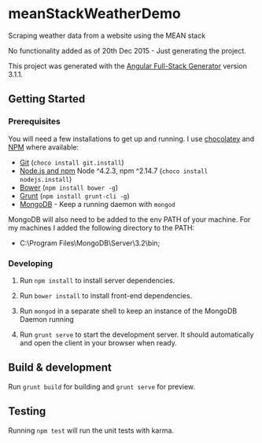 # meanStackWeatherDemo
Scraping weather data from a website using the MEAN stack

No functionality added as of 20th Dec 2015 - Just generating the project.

This project was generated with the [Angular Full-Stack Generator](https://github.com/DaftMonk/generator-angular-fullstack) version 3.1.1.

## Getting Started

### Prerequisites

You will need a few installations to get up and running. I use [chocolatey](https://chocolatey.org/) and [NPM](https://www.npmjs.com/ ) where available:

- [Git](https://git-scm.com/) (`choco install git.install`)
- [Node.js and npm](nodejs.org) Node ^4.2.3, npm ^2.14.7 (`choco install nodejs.install`)
- [Bower](bower.io) (`npm install bower -g`)
- [Grunt](http://gruntjs.com/) (`npm install grunt-cli -g`)
- [MongoDB](https://www.mongodb.org/) - Keep a running daemon with `mongod`

MongoDB will also need to be added to the env PATH of your machine. For my machines I added the following directory to the PATH:

- C:\Program Files\MongoDB\Server\3.2\bin;

### Developing

1. Run `npm install` to install server dependencies.

2. Run `bower install` to install front-end dependencies.

3. Run `mongod` in a separate shell to keep an instance of the MongoDB Daemon running

4. Run `grunt serve` to start the development server. It should automatically and open the client in your browser when ready.

## Build & development

Run `grunt build` for building and `grunt serve` for preview.

## Testing

Running `npm test` will run the unit tests with karma.
